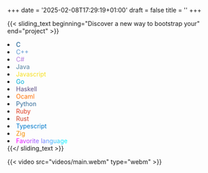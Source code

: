 +++
date = '2025-02-08T17:29:19+01:00'
draft = false
title = ''
+++


{{< sliding_text  beginning="Discover a new way to bootstrap your" end="project" >}}
        <li><span style="color: #044F88;">C</span></li>
        <li><span style="color: #5E97D0;">C++</span></li>
        <li><span style="color: #B57EDC;">C#</span></li>
        <li><span style="color: #5382a1;">Java</span></li>
        <li><span style="color:#f7df1e;">Javascript</span></li>
        <li><span style="color: #00ADD8;">Go</span></li>
        <li><span style="color: #5e5086;">Haskell</span></li>
        <li><span style="color: #FF6F00;">Ocaml</span></li>
        <li><span style="color: #306998;">Python</span></li>
        <li><span style="color: #DE3F24;">Ruby</span></li>
        <li><span style="color: #CE422B;">Rust</span></li>
        <li><span style="color: #007ACC;">Typescript</span></li>
        <li><span style="color: #F48D01;" >Zig</span></li>
        <li><span style="background-clip: text; -webkit-background-clip: text !important; -moz-background-clip: text; text-fill-color: transparent; -webkit-text-fill-color: transparent; -moz-text-fill-color: transparent; background: -webkit-linear-gradient(right, cyan, magenta); color: transparent;">Favorite language</span></li>
{{</ sliding_text >}}

{{< video src="videos/main.webm" type="webm" >}}
